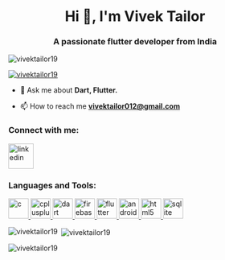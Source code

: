 <h1 align="center">Hi 👋, I'm Vivek Tailor</h1>
<h3 align="center">A passionate flutter developer from India</h3>

<p align="left"> <img src="https://komarev.com/ghpvc/?username=vivektailor19&label=Profile%20views&color=0e75b6&style=flat" alt="vivektailor19" /> </p>

<p align="left"> <a href="https://github.com/ryo-ma/github-profile-trophy"><img src="https://github-profile-trophy.vercel.app/?username=vivektailor19" alt="vivektailor19" /></a> </p>


- 💬 Ask me about **Dart, Flutter.**

- 📫 How to reach me **vivektailor012@gmail.com**

<h3 align="left">Connect with me:</h3>
<p align="left">
<a href="https://www.linkedin.com/in/vivektailor012/" target="_blank" rel="noreferrer"><img align="center" src="https://img.icons8.com/?size=512&id=13930&format=png" alt="linkedin" height="50" width="50" /></a>
</p>


<h3 align="left">Languages and Tools:</h3>
<p align="left">
  
<a href="https://www.cprogramming.com/" target="_blank" rel="noreferrer"> <img src="https://github.com/VivekTailor19/VivekTailor19/assets/119835214/aaca0c4f-75f1-4a3e-99f5-55146d581d91" alt="c" width="40" height="40"/> </a> <a href="https://isocpp.org/" target="_blank" rel="noreferrer"> <img src="https://github.com/VivekTailor19/VivekTailor19/assets/119835214/9d082d17-a735-4adb-acef-d777971d1daa" alt="cplusplus" width="40" height="40"/>  </a> <a href="https://dart.dev" target="_blank" rel="noreferrer"> <img src="https://www.vectorlogo.zone/logos/dartlang/dartlang-icon.svg" alt="dart" width="40" height="40"/> </a> <a href="https://firebase.google.com/" target="_blank" rel="noreferrer"> <img src="https://www.vectorlogo.zone/logos/firebase/firebase-icon.svg" alt="firebase" width="40" height="40"/> </a> <a href="https://flutter.dev" target="_blank" rel="noreferrer"> <img src="https://www.vectorlogo.zone/logos/flutterio/flutterio-icon.svg" alt="flutter" width="40" height="40"/> </a> <a href="https://developer.android.com/studio" target="_blank" rel="noreferrer"> <img src="https://github.com/VivekTailor19/VivekTailor19/assets/119835214/1f40c5ac-4492-4e78-b76b-c55cf03283ca" alt="android studio" width="40" height="40"/> </a> <a href="https://www.w3.org/html/" target="_blank" rel="noreferrer"> <img src="https://github.com/VivekTailor19/VivekTailor19/assets/119835214/665a798a-2451-4ddf-9570-71929b01a7e9" alt="html5" width="40" height="40"/> </a><a href="https://www.sqlite.org/" target="_blank" rel="noreferrer"> <img src="https://www.vectorlogo.zone/logos/sqlite/sqlite-icon.svg" alt="sqlite" width="40" height="40"/> </a>
  
  </p>

<p><img align="left" src="https://github-readme-stats.vercel.app/api/top-langs?username=vivektailor19&show_icons=true&locale=en&layout=compact" alt="vivektailor19" /></p>

<p>&nbsp;<img align="center" src="https://github-readme-stats.vercel.app/api?username=vivektailor19&show_icons=true&locale=en" alt="vivektailor19" /></p>

<p><img align="center" src="https://github-readme-streak-stats.herokuapp.com/?user=vivektailor19&" alt="vivektailor19" /></p>

